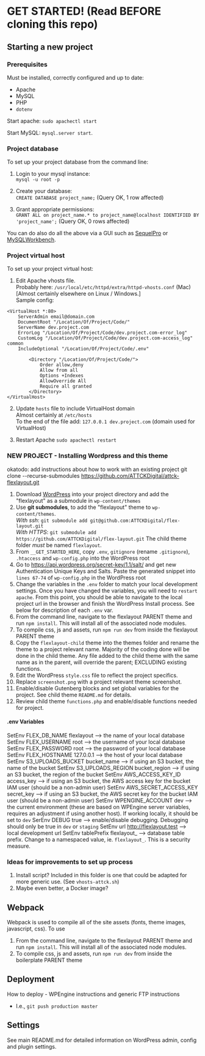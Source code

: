 # GET STARTED! (Read BEFORE cloning this repo)

## Starting a new project

### Prerequisites

Must be installed, correctly configured and up to date:
- Apache
- MySQL
- PHP
- `dotenv`

Start apache:
`sudo apachectl start`

Start MySQL:
`mysql.server start`.

### Project database

To set up your project database from the command line:

1. Login to your mysql instance:  
`mysql -u root -p`  

2. Create your database:  
`CREATE DATABASE project_name;` (Query OK, 1 row affected)

3. Grant appropriate permissions:  
`GRANT ALL on project_name.* to project_name@localhost IDENTIFIED BY 'project_name';` (Query OK, 0 rows affected)

You can do also do all the above via a GUI such as [SequelPro](https://www.sequelpro.com/) or [MySQLWorkbench](https://www.mysql.com/products/workbench/).

### Project virtual host

To set up your project virtual host:

1. Edit Apache vhosts file.  
Probably here: `/usr/local/etc/httpd/extra/httpd-vhosts.conf` (Mac)  
[Almost certainly elsewhere on Linux / Windows.]  
Sample config:  
```
<VirtualHost *:80>
    ServerAdmin email@domain.com
    DocumentRoot "/Location/Of/Project/Code/"
    ServerName dev.project.com
    ErrorLog "/Location/Of/Project/Code/dev.project.com-error_log"
    CustomLog "/Location/Of/Project/Code/dev.project.com-access_log" common
    IncludeOptional "/Location/Of/Project/Code/.env"

        <Directory "/Location/Of/Project/Code/">
            Order allow,deny
            Allow from all
            Options +Indexes
            AllowOverride All
            Require all granted
        </Directory>
</VirtualHost>
```

2. Update `hosts` file to include VirtualHost domain  
Almost certainly at `/etc/hosts`  
To the end of the file add: `127.0.0.1 dev.project.com` (domain used for VirtualHost)

3. Restart Apache `sudo apachectl restart`

### NEW PROJECT - Installing Wordpress and this theme 

okatodo: add instructions about how to work with an existing project
git clone --recurse-submodules https://github.com/ATTCKDigital/attck-flexlayout.git

1. Download [WordPress](https://wordpress.org/download/) into your project directory and add the "flexlayout" as a submodule in `wp-content/themes`
2. Use **git submodules**, to add the "flexlayout" theme to `wp-content/themes`.  
*With ssh*: `git submodule add git@github.com:ATTCKDigital/flex-layout.git`  
*With HTTPS*: `git submodule add https://github.com/ATTCKDigital/flex-layout.git`
The child theme folder *must* be named  `flexlayout`.
3. From `__GET_STARTED_HERE`, copy `.env`, `gitignore` (rename `.gitignore`), `.htaccess` and `wp-config.php` into the WordPress root
4. Go to https://api.wordpress.org/secret-key/1.1/salt/ and get new Authentication Unique Keys and Salts. Paste the generated snippet into `lines 67-74` of `wp-config.php` in the WordPress root
5. Change the variables in the `.env` folder to match your local development settings. Once you have changed the variables, you will need to `restart apache`. From this point, you should be able to navigate to the local project url in the browser and finish the WordPress Install process. See below for description of each `.env` var.
6. From the command line, navigate to the flexlayout PARENT theme and run `npm install`.  This will install all of the associated node modules. 
7. To compile css, js and assets, run `npm run dev` from inside the flexlayout PARENT theme
8. Copy the `flexlayout-child` theme into the themes folder and rename the theme to a project relevant name.  Majority of the coding done will be done in the child theme. Any file added to the child theme with the same name as in the parent, will override the parent; EXCLUDING existing functions.
9. Edit the WordPress `style.css` file to reflect the project specifics.
10. Replace `screenshot.png` with a project relevant theme screenshot.
11. Enable/disable Gutenberg blocks and set global variables for the project.  See child theme `README.md` for details.
12. Review child theme `functions.php` and enable/disable functions needed for project.


#### .env Variables
SetEnv FLEX_DB_NAME flexlayout --> the name of your local database
SetEnv FLEX_USERNAME root --> the username of your local database
SetEnv FLEX_PASSWORD root --> the password of your local database
SetEnv FLEX_HOSTNAME 127.0.0.1 --> the host of your local database
SetEnv S3_UPLOADS_BUCKET bucket_name --> if using an S3 bucket, the name of the bucket
SetEnv S3_UPLOADS_REGION bucket_region --> if using an S3 bucket, the region of the bucket
SetEnv AWS_ACCESS_KEY_ID access_key --> if using an S3 bucket, the AWS access key for the bucket IAM user (should be a non-admin user)
SetEnv AWS_SECRET_ACCESS_KEY secret_key --> if using an S3 bucket, the AWS secret key for the bucket IAM user (should be a non-admin user)
SetEnv WPENGINE_ACCOUNT dev --> the current environment (these are based on WPEngine server variables, requires an adjustment if using another host). If working locally, it should be set to `dev`
SerEnv DEBUG true --> enable/disable debugging.  Debugging should only be true in  `dev` or `staging`
SetEnv url http://flexlayout.test --> local development url
SetEnv tablePrefix flexlayout_ --> database table prefix.  Change to a namespaced value, ie. `flexlayout_`.  This is a security measure.

### Ideas for improvements to set up process

1. Install script? Included in this folder is one that could be adapted for more generic use. (See `vhosts-attck.sh`)
2. Maybe even better, a Docker image?

## Webpack
Webpack is used to compile all of the site assets (fonts, theme images, javascript, css). To use
1. From the command line, navigate to the flexlayout PARENT theme and run `npm install`.  This will install all of the associated node modules.
2. To compile css, js and assets, run `npm run dev` from inside the boilerplate PARENT theme

## Deployment
How to deploy - WPEngine instructions and generic FTP instructions
- I.e., `git push production master`

## Settings
See main README.md for detailed information on WordPress admin, config  and plugin settings.
